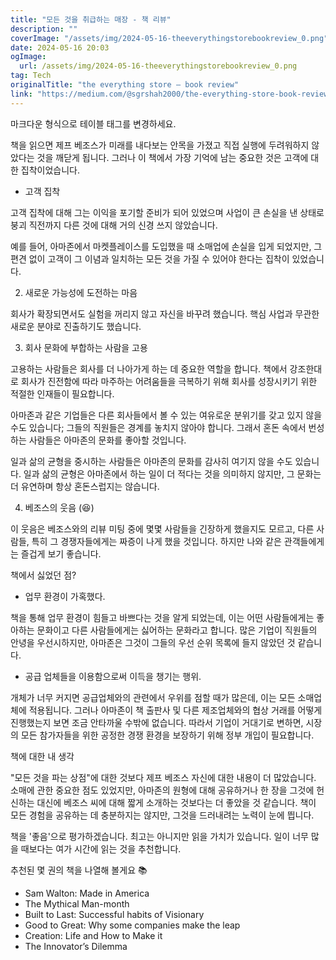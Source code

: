 ```yaml
---
title: "모든 것을 취급하는 매장 - 책 리뷰"
description: ""
coverImage: "/assets/img/2024-05-16-theeverythingstorebookreview_0.png"
date: 2024-05-16 20:03
ogImage: 
  url: /assets/img/2024-05-16-theeverythingstorebookreview_0.png
tag: Tech
originalTitle: "the everything store — book review"
link: "https://medium.com/@sgrshah2000/the-everything-store-book-review-e6b38fe1c112"
---
```



마크다운 형식으로 테이블 태그를 변경하세요.

<div class="content-ad"></div>

책을 읽으면 제프 베조스가 미래를 내다보는 안목을 가졌고 직접 실행에 두려워하지 않았다는 것을 깨닫게 됩니다. 그러나 이 책에서 가장 기억에 남는 중요한 것은 고객에 대한 집착이었습니다.

- 고객 집착

고객 집착에 대해 그는 이익을 포기할 준비가 되어 있었으며 사업이 큰 손실을 낸 상태로 붕괴 직전까지 다른 것에 대해 거의 신경 쓰지 않았습니다.

예를 들어, 아마존에서 마켓플레이스를 도입했을 때 소매업에 손실을 입게 되었지만, 그 편견 없이 고객이 그 이념과 일치하는 모든 것을 가질 수 있어야 한다는 집착이 있었습니다.

<div class="content-ad"></div>

2. 새로운 가능성에 도전하는 마음

회사가 확장되면서도 실험을 꺼리지 않고 자신을 바꾸려 했습니다. 핵심 사업과 무관한 새로운 분야로 진출하기도 했습니다.

3. 회사 문화에 부합하는 사람을 고용

고용하는 사람들은 회사를 더 나아가게 하는 데 중요한 역할을 합니다. 책에서 강조한대로 회사가 진전함에 따라 마주하는 어려움들을 극복하기 위해 회사를 성장시키기 위한 적절한 인재들이 필요합니다.

<div class="content-ad"></div>

아마존과 같은 기업들은 다른 회사들에서 볼 수 있는 여유로운 분위기를 갖고 있지 않을 수도 있습니다; 그들의 직원들은 경계를 놓치지 않아야 합니다. 그래서 혼돈 속에서 번성하는 사람들은 아마존의 문화를 좋아할 것입니다.

일과 삶의 균형을 중시하는 사람들은 아마존의 문화를 감사히 여기지 않을 수도 있습니다. 일과 삶의 균형은 아마존에서 하는 일이 더 적다는 것을 의미하지 않지만, 그 문화는 더 유연하며 항상 혼돈스럽지는 않습니다.

4. 베조스의 웃음 (😆)

이 웃음은 베조스와의 리뷰 미팅 중에 몇몇 사람들을 긴장하게 했을지도 모르고, 다른 사람들, 특히 그 경쟁자들에게는 짜증이 나게 했을 것입니다. 하지만 나와 같은 관객들에게는 즐겁게 보기 좋습니다.

<div class="content-ad"></div>

책에서 싫었던 점?

- 업무 환경이 가혹했다.

책을 통해 업무 환경이 힘들고 바쁘다는 것을 알게 되었는데, 이는 어떤 사람들에게는 좋아하는 문화이고 다른 사람들에게는 싫어하는 문화라고 합니다. 많은 기업이 직원들의 안녕을 우선시하지만, 아마존은 그것이 그들의 우선 순위 목록에 들지 않았던 것 같습니다.

- 공급 업체들을 이용함으로써 이득을 챙기는 행위.

<div class="content-ad"></div>

개체가 너무 커지면 공급업체와의 관련에서 우위를 점할 때가 많은데, 이는 모든 소매업체에 적용됩니다. 그러나 아마존이 책 출판사 및 다른 제조업체와의 협상 거래를 어떻게 진행했는지 보면 조금 안타까울 수밖에 없습니다. 따라서 기업이 거대기로 변하면, 시장의 모든 참가자들을 위한 공정한 경쟁 환경을 보장하기 위해 정부 개입이 필요합니다.

책에 대한 내 생각

"모든 것을 파는 상점"에 대한 것보다 제프 베조스 자신에 대한 내용이 더 많았습니다. 소매에 관한 중요한 점도 있었지만, 아마존의 원형에 대해 공유하거나 한 장을 그것에 헌신하는 대신에 베조스 씨에 대해 짧게 소개하는 것보다는 더 좋았을 것 같습니다. 책이 모든 경험을 공유하는 데 충분하지는 않지만, 그것을 드러내려는 노력이 눈에 띕니다.

책을 '좋음'으로 평가하겠습니다. 최고는 아니지만 읽을 가치가 있습니다. 일이 너무 많을 때보다는 여가 시간에 읽는 것을 추천합니다.

<div class="content-ad"></div>

추천된 몇 권의 책을 나열해 볼게요 📚

- Sam Walton: Made in America
- The Mythical Man-month
- Built to Last: Successful habits of Visionary
- Good to Great: Why some companies make the leap
- Creation: Life and How to Make it
- The Innovator’s Dilemma